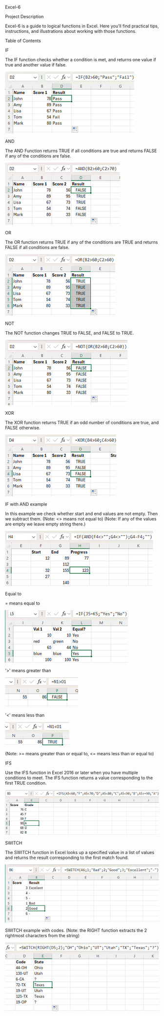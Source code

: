 Excel-6

Project Description

Excel-6 is a guide to logical functions in Excel.  Here you'll find practical tips, instructions, and illustrations about working with those functions.

Table of Contents

IF

The IF function checks whether a condition is met, and returns one value if true and another value if false.

![screenshot](Screenshots/If.png)

AND

The AND Function returns TRUE if all conditions are true and returns FALSE if any of the conditions are false.

![screenshot](Screenshots/And.png)

OR

The OR function returns TRUE if any of the conditions are TRUE and returns FALSE if all conditions are false.

![screenshot](Screenshots/Or.png)

NOT

The NOT function changes TRUE to FALSE, and FALSE to TRUE.

![screenshot](Screenshots/Not.png)

XOR

The XOR function returns TRUE if an odd number of conditions are true, and FALSE otherwise.

![screenshot](Screenshots/Xor.png)

IF with AND example

In this example we check whether start and end values are not empty. Then we subtract them. 
(Note: <> means not equal to)
(Note: If any of the values are empty we leave empty string there.)

![screenshot](Screenshots/IfAnd.png)

Equal to

= means equal to

![screenshot](Screenshots/Equal.png)

'>' means greater than

![screenshot](Screenshots/Greater.png)

'<' means less than

![screenshot](Screenshots/Less.png)

(Note: >= means greater than or equal to, <= means less than or equal to)

IFS

Use the IFS function in Excel 2016 or later when you have multiple conditions to meet. The IFS function returns a value corresponding to the first TRUE condition.

![screenshot](Screenshots/Ifs.png)

SWITCH

The SWITCH function in Excel looks up a specified value in a list of values and returns the result corresponding to the first match found.

![screenshot](Screenshots/Switch.png)

SWITCH example with codes.
(Note: the RIGHT function extracts the 2 rightmost characters from the string)

![screenshot](Screenshots/Switch1.png)
